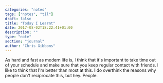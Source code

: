 ```yaml
---
categories: "notes"
tags: ["notes", "til"]
draft: false
title: "Today I Learnt"
date: 2017-08-02T18:22:41+01:00
description: ""
type: "note"
section: "journal"
author: "Chris Gibbons"
---
```

As hard and fast as modern life is, I think that it's important to take time out of your schedule and make sure that you keep regular contact with friends. I like to think that I'm better than most at this. I do overthink the reasons why people don't reciprocate this, but hey. People.
